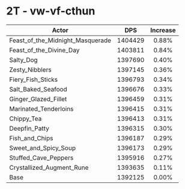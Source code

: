 # 2T - vw-vf-cthun
| Actor | DPS | Increase |
|---|:---:|:---:|
|Feast_of_the_Midnight_Masquerade|1404429|0.88%|
|Feast_of_the_Divine_Day|1403811|0.84%|
|Salty_Dog|1397690|0.40%|
|Zesty_Nibblers|1397145|0.36%|
|Fiery_Fish_Sticks|1396793|0.34%|
|Salt_Baked_Seafood|1396676|0.33%|
|Ginger_Glazed_Fillet|1396459|0.31%|
|Marinated_Tenderloins|1396415|0.31%|
|Chippy_Tea|1396413|0.31%|
|Deepfin_Patty|1396315|0.30%|
|Fish_and_Chips|1396187|0.29%|
|Sweet_and_Spicy_Soup|1396173|0.29%|
|Stuffed_Cave_Peppers|1395916|0.27%|
|Crystallized_Augment_Rune|1393635|0.11%|
|Base|1392125|0.00%|
